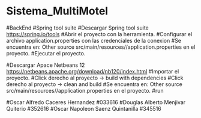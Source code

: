 # Sistema_MultiMotel
#BackEnd
#Spring tool suite
#Descargar Spring tool suite  https://spring.io/tools
#Abrir el proyecto con la herramienta.
#Configurar el archivo application.properties con las credenciales de la conexion
#Se encuentra en: Other source src/main/resources/<default package>/application.properties en el proyecto.
#Ejecutar el proyecto.

#Descargar Apace Netbeans 12 https://netbeans.apache.org/download/nb120/index.html
#Importar el proyecto. 
#Click derecho al proyecto -> build with dependencies 
#Click derecho al proyecto -> clean and build 
#Se encuentra en: Other source src/main/resources/<default package>/application.properties en el proyecto.
#run

#Oscar Alfredo Caceres Hernandez #033616
#Douglas Alberto Menjivar Quiterio #352616
#Oscar Napoleon Saenz Quintanilla #345516
